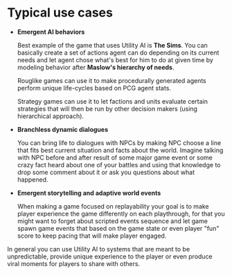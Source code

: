 # Typical use cases

- __Emergent AI behaviors__

  Best example of the game that uses Utility AI is __The Sims__. You can basically
  create a set of actions agent can do depending on its current needs and let
  agent chose what's best for him to do at given time by modeling behavior after
  __Maslow's hierarchy of needs__.

  Rouglike games can use it to make procedurally generated agents perform unique
  life-cycles based on PCG agent stats.

  Strategy games can use it to let factions and units evaluate certain strategies
  that will then be run by other decision makers (using hierarchical approach).

- __Branchless dynamic dialogues__

  You can bring life to dialogues with NPCs by making NPC choose a line that fits
  best current situation and facts about the world. Imagine talking with NPC
  before and after result of some major game event or some crazy fact heard about
  one of your battles and using that knowledge to drop some comment about it or
  ask you questions about what happened.

- __Emergent storytelling and adaptive world events__

  When making a game focused on replayability your goal is to make player
  experience the game differently on each playthrough, for that you might want
  to forget about scripted events sequence and let game spawn game events that
  based on the game state or even player "fun" score to keep pacing that will
  make player engaged.

In general you can use Utility AI to systems that are meant to be unpredictable,
provide unique experience to the player or even produce viral moments for players
to share with others.

